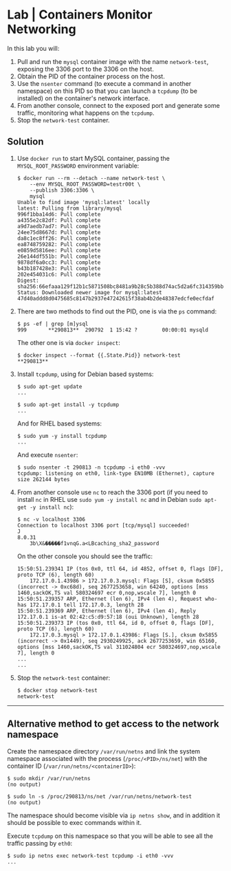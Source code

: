# Lab | Containers Monitor Networking

In this lab you will:

1. Pull and run the `mysql` container image with the name `network-test`, exposing the 3306 port to the 3306 on the host.
2. Obtain the PID of the container process on the host.
3. Use the `nsenter` command (to execute a command in another namespace) on this PID so that you can launch a `tcpdump` (to be installed) on the container's network interface.
4. From another console, connect to the exposed port and generate some traffic, monitoring what happens on the `tcpdump`.
5. Stop the `network-test` container.

## Solution

1. Use `docker run` to start MySQL container, passing the `MYSQL_ROOT_PASSWORD` environment variable:

   ```console
   $ docker run --rm --detach --name network-test \
       --env MYSQL_ROOT_PASSWORD=testr00t \
       --publish 3306:3306 \
       mysql
   Unable to find image 'mysql:latest' locally
   latest: Pulling from library/mysql
   996f1bba14d6: Pull complete
   a4355e2c82df: Pull complete
   a9d7aedb7ad7: Pull complete
   24ee75d8667d: Pull complete
   da8c1ec8ff26: Pull complete
   ea8748759282: Pull complete
   e0859d5816ee: Pull complete
   26e144df551b: Pull complete
   9878df6a0cc3: Pull complete
   b43b187428e3: Pull complete
   202e454031c6: Pull complete
   Digest: sha256:66efaaa129f12b1c5871508bc8481a9b28c5b388d74ac5d2a6fc314359bbef91
   Status: Downloaded newer image for mysql:latest
   47d40addd8d0475685c8147b2937e47242615f38ab4b2de48387edcfe0ecfdaf
   ```

2. There are two methods to find out the PID, one is via the `ps` command:

   ```console
   $ ps -ef | grep [m]ysql
   999       **290813**  290792  1 15:42 ?        00:00:01 mysqld
   ```

   The other one is via `docker inspect`:

   ``` console
   $ docker inspect --format {{.State.Pid}} network-test
   **290813**
   ```

3. Install `tcpdump`, using for Debian based systems:

   ```console
   $ sudo apt-get update
   ...

   $ sudo apt-get install -y tcpdump
   ...
   ```

   And for RHEL based systems:

   ```console
   $ sudo yum -y install tcpdump
   ...
   ```

   And execute `nsenter`:

   ```console
   $ sudo nsenter -t 290813 -n tcpdump -i eth0 -vvv
   tcpdump: listening on eth0, link-type EN10MB (Ethernet), capture size 262144 bytes
   ```

4. From another console use `nc` to reach the 3306 port (if you need to install
   `nc` in RHEL use `sudo yum -y install nc` and in Debian
   `sudo apt-get -y install nc`):

   ```console
   $ nc -v localhost 3306
   Connection to localhost 3306 port [tcp/mysql] succeeded!
   J
   8.0.31
       3b\X&�����f1vnqG.a<LBcaching_sha2_password
   ```

   On the other console you should see the traffic:

   ```console
   15:50:51.239341 IP (tos 0x0, ttl 64, id 4852, offset 0, flags [DF], proto TCP (6), length 60)
       172.17.0.1.43986 > 172.17.0.3.mysql: Flags [S], cksum 0x5855 (incorrect -> 0xc68d), seq 2677253658, win 64240, options [mss 1460,sackOK,TS val 580324697 ecr 0,nop,wscale 7], length 0
   15:50:51.239357 ARP, Ethernet (len 6), IPv4 (len 4), Request who-has 172.17.0.1 tell 172.17.0.3, length 28
   15:50:51.239369 ARP, Ethernet (len 6), IPv4 (len 4), Reply 172.17.0.1 is-at 02:42:c5:d9:57:18 (oui Unknown), length 28
   15:50:51.239373 IP (tos 0x0, ttl 64, id 0, offset 0, flags [DF], proto TCP (6), length 60)
       172.17.0.3.mysql > 172.17.0.1.43986: Flags [S.], cksum 0x5855 (incorrect -> 0x1449), seq 2930249925, ack 2677253659, win 65160, options [mss 1460,sackOK,TS val 311024804 ecr 580324697,nop,wscale 7], length 0
   ...
   ...
   ```

5. Stop the `network-test` container:

   ```console
   $ docker stop network-test
   network-test
   ```

---

## Alternative method to get access to the network namespace

Create the namespace directory `/var/run/netns` and link the system namespace associated with the process (`/proc/<PID>/ns/net`) with the container ID (`/var/run/netns/<containerID>`):

```console
$ sudo mkdir /var/run/netns
(no output)

$ sudo ln -s /proc/290813/ns/net /var/run/netns/network-test
(no output)
```

The namespace should become visible via `ip netns show`, and in addition it should be possible to exec commands within it.

Execute `tcpdump` on this namespace so that you will be able to see all the traffic passing by `eth0`:

```console
$ sudo ip netns exec network-test tcpdump -i eth0 -vvv
...
```
